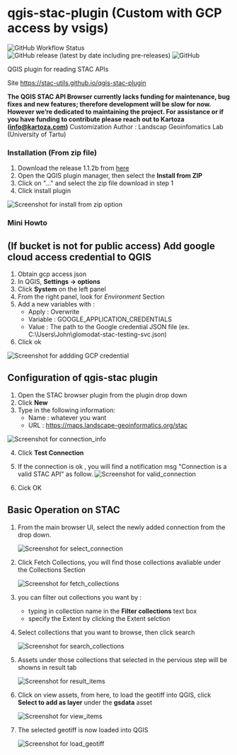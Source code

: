 # qgis-stac-plugin (Custom with GCP access by vsigs)

![GitHub Workflow Status](https://img.shields.io/github/actions/workflow/status/stac-utils/qgis-stac-plugin/ci.yml?branch=main)
![GitHub release (latest by date including pre-releases)](https://img.shields.io/github/v/release/stac-utils/qgis-stac-plugin?include_prereleases)
![GitHub](https://img.shields.io/github/license/stac-utils/qgis-stac-plugin)

QGIS plugin for reading STAC APIs 

Site https://stac-utils.github.io/qgis-stac-plugin

**The QGIS STAC API Browser currently lacks funding for maintenance,
bug fixes and new features; therefore development will be slow for now.
However we’re dedicated to maintaining the project. 
For assistance or if you have funding to contribute 
please reach out to Kartoza ([info@kartoza.com](mailto:info@kartoza.com))**
Customization Author : Landscap Geoinfomatics Lab (University of Tartu)


### Installation (From zip file)

1. Download the release 1.1.2b from [here](https://github.com/LandscapeGeoinformatics/qgis-stac-plugin_vsigs/releases/download/first_release/qgis_stac.1.1.2b.zip)
2. Open the QGIS plugin manager, then select the **Install from ZIP**
3. Click on "..." and select the zip file download in step 1
4. Click install plugin

![Screenshot for install from zip option](docs/images/install_from_zip.png)



### Mini Howto


## (If bucket is not for public access) Add google cloud access credential to QGIS
1.  Obtain gcp access json
2.  In QGIS,  **Settings -> options**
3.  Click **System** on the left panel
4.  From the right panel, look for *Environment* Section
5.  Add a new variables with :
    - Apply : Overwrite
    - Variable : GOOGLE_APPLICATION_CREDENTIALS
    - Value : The path to the Google credential JSON file (ex. C:\Users\John\glomodat-stac-testing-svc.json)
6. Click ok

![Screenshot for addding GCP credential](docs/images/gcp_qgis.png)


## Configuration of qgis-stac plugin
1. Open the STAC browser plugin from the plugin drop down
2. Click **New**
3. Type in the following information:
   - Name : whatever you want
   - URL  : https://maps.landscape-geoinformatics.org/stac
     
![Screenshot for connection_info](docs/images/plugin_connection_info.png)

4. Click **Test Connection**
5. If the connection is ok , you will find a notification msg "Connection is a valid STAC API" as follow.
   ![Screenshot for valid_connection](docs/images/valid_API.png)

6. Cick OK

## Basic Operation on STAC
1. From the main browser UI, select the newly added connection from the drop down.

   ![Screenshot for select_connection](docs/images/select_connection.png)
    
3. Click Fetch Collections, you will find those collections avaliable under the Collections Section
   
   ![Screenshot for fetch_collections](docs/images/fetch_collections.png)

4. you can filter out collections you want by :
   - typing in collection name in the **Filter collections** text box
   - specify the Extent by clicking the Extent selction

5. Select collections that you want to browse, then click search

   ![Screenshot for search_collections](docs/images/search_collections_1.png)

6. Assets under those collections that selected in the pervious step will be showns in result tab

   ![Screenshot for result_items](docs/images/result_items.png)

7. Click on view assets, from here, to load the geotiff into QGIS, click **Select to add as layer** under the **gsdata** asset

   ![Screenshot for view_items](docs/images/view_assets_1.png)
   
9. The selected geotiff is now loaded into QGIS
    
   ![Screenshot for load_geotiff](docs/images/load_geotiff.png)

   
